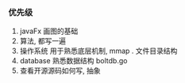 ### 优先级

1. javaFx  画图的基础
2. 算法, 都写一遍
3. 操作系统 用于熟悉底层机制,  mmap .  文件目录结构 
4. database  熟悉数据结构  boltdb.go
5. 查看开源源码如何写, 抽象

